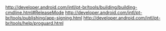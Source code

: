 http://developer.android.com/intl/pt-br/tools/building/building-cmdline.html#ReleaseMode
http://developer.android.com/intl/pt-br/tools/publishing/app-signing.html
http://developer.android.com/intl/pt-br/tools/help/proguard.html
